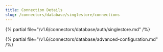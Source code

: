 ```yaml
---
title: Connection Details
slug: /connectors/database/singlestore/connections
---
```


{% partial file="/v1.6/connectors/database/auth/singlestore.md" /%}

{% partial file="/v1.6/connectors/database/advanced-configuration.md" /%}
